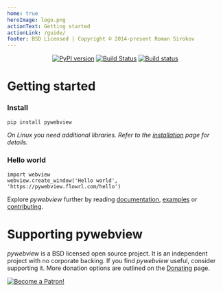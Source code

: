 ```yaml
---
home: true
heroImage: logo.png
actionText: Getting started
actionLink: /guide/
footer: BSD Licensed | Copyright © 2014-present Roman Sirokov
---
```



<p align='center'><a href="https://badge.fury.io/py/pywebview"><img src="https://badge.fury.io/py/pywebview.svg" alt="PyPI version" /></a> <a href="https://travis-ci.org/r0x0r/pywebview"><img src="https://travis-ci.org/r0x0r/pywebview.svg?branch=master" alt="Build Status" /></a> <a href="https://ci.appveyor.com/project/r0x0r/pywebview"><img src="https://ci.appveyor.com/api/projects/status/nu6mbhvbq03wudxd?svg=true" alt="Build status" /></a></p>


# Getting started

### Install

``` bash
pip install pywebview
```
_On Linux you need additional libraries. Refer to the [installation](./guide/installation.md) page for details._


### Hello world
```
import webview
webview.create_window('Hello world', 'https://pywebview.flowrl.com/hello')
```

Explore _pywebview_ further by reading [documentation](./guide/), [examples](./examples/) or [contributing](./contributing/).


# Supporting pywebview


_pywebview_ is a BSD licensed open source project. It is an independent project with no corporate backing. If you find _pywebview_ useful, consider supporting it. More donation options are outlined on the [Donating](./contributing/donating.md) page.


<div class="center spc-m spc-bottom"><a href="https://www.patreon.com/bePatron?u=13226105" data-patreon-widget-type="become-patron-button"><img src="https://c5.patreon.com/external/logo/become_a_patron_button.png" alt="Become a Patron!"/></a></div>
